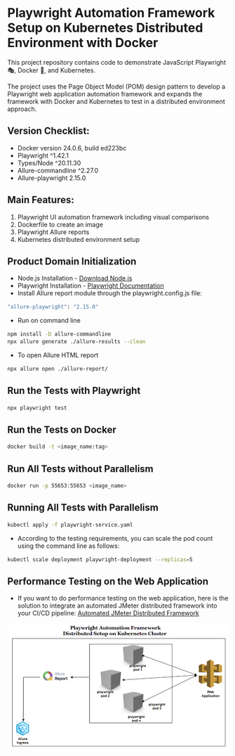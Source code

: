 # Playwright Automation Framework Setup on Kubernetes Distributed Environment with Docker

This project repository contains code to demonstrate JavaScript Playwright 🎭, Docker 🐋, and Kubernetes.

The project uses the Page Object Model (POM) design pattern to develop a Playwright web application automation framework and expands the framework with Docker and Kubernetes to test in a distributed environment approach.

## Version Checklist:
  * Docker version 24.0.6, build ed223bc
  * Playwright ^1.42.1
  * Types/Node ^20.11.30
  * Allure-commandline ^2.27.0
  * Allure-playwright 2.15.0

## Main Features:

1. Playwright UI automation framework including visual comparisons
2. Dockerfile to create an image
3. Playwright Allure reports
4. Kubernetes distributed environment setup

## Product Domain Initialization

* Node.js Installation - [Download Node.js](https://nodejs.org/en/download)
* Playwright Installation - [Playwright Documentation](https://playwright.dev/docs/intro)
* Install Allure report module through the playwright.config.js file:

```bash
"allure-playwright": "2.15.0"
```
- Run on command line
```bash
npm install -D allure-commandline
npx allure generate ./allure-results --clean
```
- To open Allure HTML report
```bash
npx allure open ./allure-report/
```

## Run the Tests with Playwright

```bash
npx playwright test
```

## Run the Tests on Docker

```bash
docker build -t <image_name:tag>
```

## Run All Tests without Parallelism

```bash
docker run -p 55653:55653 <image_name>
```

## Running All Tests with Parallelism

```bash
kubectl apply -f playwright-service.yaml
```

* According to the testing requirements, you can scale the pod count using the command line as follows:

```bash
kubectl scale deployment playwright-deployment --replicas=5
```

## Performance Testing on the Web Application

  * If you want to do performance testing on the web application, here is the solution to integrate an automated JMeter distributed framework into your CI/CD pipeline: [Automated JMeter Distributed Framework](https://github.com/vikum1407/jmeter-kubernetes-distributed)




![Logo](https://github.com/vikum1407/vehiclewebapp-automation-framework/blob/master/playwright-auto-framework.PNG)
